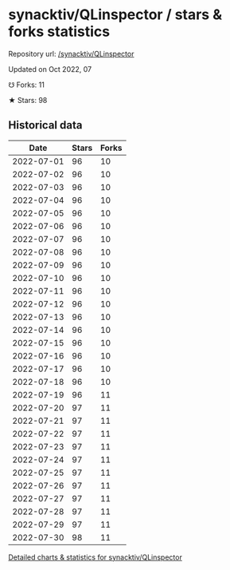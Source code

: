 # synacktiv/QLinspector / stars & forks statistics

Repository url: [/synacktiv/QLinspector](https://github.com/synacktiv/QLinspector)

Updated on Oct 2022, 07

☋ Forks: 11

★ Stars: 98

## Historical data
| Date | Stars | Forks |
|------|-------|-------|
| 2022-07-01 | 96 | 10 | 
| 2022-07-02 | 96 | 10 | 
| 2022-07-03 | 96 | 10 | 
| 2022-07-04 | 96 | 10 | 
| 2022-07-05 | 96 | 10 | 
| 2022-07-06 | 96 | 10 | 
| 2022-07-07 | 96 | 10 | 
| 2022-07-08 | 96 | 10 | 
| 2022-07-09 | 96 | 10 | 
| 2022-07-10 | 96 | 10 | 
| 2022-07-11 | 96 | 10 | 
| 2022-07-12 | 96 | 10 | 
| 2022-07-13 | 96 | 10 | 
| 2022-07-14 | 96 | 10 | 
| 2022-07-15 | 96 | 10 | 
| 2022-07-16 | 96 | 10 | 
| 2022-07-17 | 96 | 10 | 
| 2022-07-18 | 96 | 10 | 
| 2022-07-19 | 96 | 11 | 
| 2022-07-20 | 97 | 11 | 
| 2022-07-21 | 97 | 11 | 
| 2022-07-22 | 97 | 11 | 
| 2022-07-23 | 97 | 11 | 
| 2022-07-24 | 97 | 11 | 
| 2022-07-25 | 97 | 11 | 
| 2022-07-26 | 97 | 11 | 
| 2022-07-27 | 97 | 11 | 
| 2022-07-28 | 97 | 11 | 
| 2022-07-29 | 97 | 11 | 
| 2022-07-30 | 98 | 11 | 


[Detailed charts & statistics for synacktiv/QLinspector](https://reviewgithub.com/rep/synacktiv/QLinspector)
